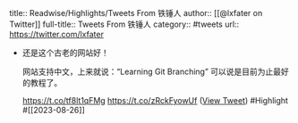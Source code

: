 title:: Readwise/Highlights/Tweets From 铁锤人
author:: [[@lxfater on Twitter]]
full-title:: Tweets From 铁锤人
category:: #tweets
url:: https://twitter.com/lxfater

- 还是这个古老的网站好！
  
  网站支持中文，上来就说：“Learning Git Branching” 可以说是目前为止最好的教程了。    
  
  https://t.co/tf8lt1qFMg https://t.co/zRckFyowUf ([View Tweet](https://twitter.com/lxfater/status/1695195242377404464)) #Highlight #[[2023-08-26]]